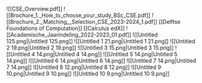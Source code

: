 ![[CSE_Overview.pdf]]
![[Brochure_1._How_to_choose_your_study_BSc_CSE.pdf]]
![[Brochure_2._Matching__Selection_CSE_2023-2024_1.pdf]]
[[Delftse Foundations of Computation]]
[[Calculus edX]]
![[Academische_Jaarindeling_2022-2023_01.pdf]]
![[Untitled 125.png|Untitled 125.png]]
![[Untitled 1 21.png|Untitled 1 21.png]]
![[Untitled 2 19.png|Untitled 2 19.png]]
![[Untitled 3 15.png|Untitled 3 15.png]]
![[Untitled 4 14.png|Untitled 4 14.png]]
![[Untitled 5 14.png|Untitled 5 14.png]]
![[Untitled 6 14.png|Untitled 6 14.png]]
![[Untitled 7 14.png|Untitled 7 14.png]]
![[Untitled 8 12.png|Untitled 8 12.png]]
![[Untitled 9 10.png|Untitled 9 10.png]]
![[Untitled 10 9.png|Untitled 10 9.png]]